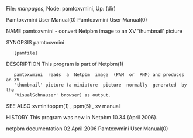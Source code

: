 File: *manpages*,  Node: pamtoxvmini,  Up: (dir)

Pamtoxvmini User Manual(0)                          Pamtoxvmini User Manual(0)



NAME
       pamtoxvmini - convert Netpbm image to an XV 'thumbnail' picture


SYNOPSIS
       pamtoxvmini

       [pamfile]


DESCRIPTION
       This program is part of Netpbm(1)

       pamtoxvmini  reads  a  Netpbm  image  (PAM  or  PNM) and produces an XV
       'thumbnail' picture (a miniature  picture  normally  generated  by  the
       'VisualSchnauzer' browser) as output.


SEE ALSO
       xvminitoppm(1) , ppm(5) , xv manual


HISTORY
       This program was new in Netpbm 10.34 (April 2006).



netpbm documentation             02 April 2006      Pamtoxvmini User Manual(0)
